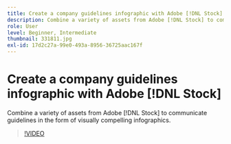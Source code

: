 ```yaml
---
title: Create a company guidelines infographic with Adobe [!DNL Stock]
description: Combine a variety of assets from Adobe [!DNL Stock] to communicate guidelines in the form of visually compelling infographics
role: User
level: Beginner, Intermediate
thumbnail: 331811.jpg
exl-id: 17d2c27a-99e0-493a-8956-36725aac167f
---
```

# Create a company guidelines infographic with Adobe [!DNL Stock]

Combine a variety of assets from Adobe [!DNL Stock] to communicate guidelines in the form of visually compelling infographics.

>[!VIDEO](https://video.tv.adobe.com/v/331811?hidetitle=true)
